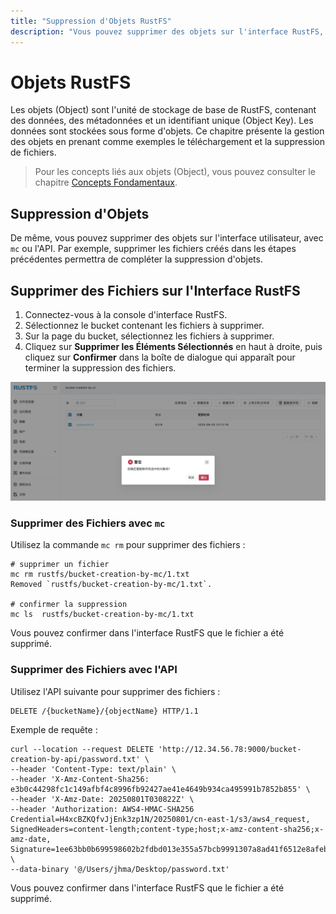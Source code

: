 ```yaml
---
title: "Suppression d'Objets RustFS"
description: "Vous pouvez supprimer des objets sur l'interface RustFS, ou via le client MinIO Client et l'API."
---
```


# Objets RustFS

Les objets (Object) sont l'unité de stockage de base de RustFS, contenant des données, des métadonnées et un identifiant unique (Object Key). Les données sont stockées sous forme d'objets. Ce chapitre présente la gestion des objets en prenant comme exemples le téléchargement et la suppression de fichiers.

> Pour les concepts liés aux objets (Object), vous pouvez consulter le chapitre [Concepts Fondamentaux](../../concepts/glossary.md).

## Suppression d'Objets

De même, vous pouvez supprimer des objets sur l'interface utilisateur, avec `mc` ou l'API. Par exemple, supprimer les fichiers créés dans les étapes précédentes permettra de compléter la suppression d'objets.

## Supprimer des Fichiers sur l'Interface RustFS

1. Connectez-vous à la console d'interface RustFS.
1. Sélectionnez le bucket contenant les fichiers à supprimer.
1. Sur la page du bucket, sélectionnez les fichiers à supprimer.
1. Cliquez sur **Supprimer les Éléments Sélectionnés** en haut à droite, puis cliquez sur **Confirmer** dans la boîte de dialogue qui apparaît pour terminer la suppression des fichiers.

![object deletion from ui](images/delete_file_from_ui.png)

### Supprimer des Fichiers avec `mc`

Utilisez la commande `mc rm` pour supprimer des fichiers :

```
# supprimer un fichier
mc rm rustfs/bucket-creation-by-mc/1.txt
Removed `rustfs/bucket-creation-by-mc/1.txt`.

# confirmer la suppression
mc ls  rustfs/bucket-creation-by-mc/1.txt
```

Vous pouvez confirmer dans l'interface RustFS que le fichier a été supprimé.

### Supprimer des Fichiers avec l'API

Utilisez l'API suivante pour supprimer des fichiers :

```
DELETE /{bucketName}/{objectName} HTTP/1.1
```

Exemple de requête :

```
curl --location --request DELETE 'http://12.34.56.78:9000/bucket-creation-by-api/password.txt' \
--header 'Content-Type: text/plain' \
--header 'X-Amz-Content-Sha256: e3b0c44298fc1c149afbf4c8996fb92427ae41e4649b934ca495991b7852b855' \
--header 'X-Amz-Date: 20250801T030822Z' \
--header 'Authorization: AWS4-HMAC-SHA256 Credential=H4xcBZKQfvJjEnk3zp1N/20250801/cn-east-1/s3/aws4_request, SignedHeaders=content-length;content-type;host;x-amz-content-sha256;x-amz-date, Signature=1ee63bb0b699598602b2fdbd013e355a57bcb9991307a8ad41f6512e8afebf3a' \
--data-binary '@/Users/jhma/Desktop/password.txt'
```

Vous pouvez confirmer dans l'interface RustFS que le fichier a été supprimé.